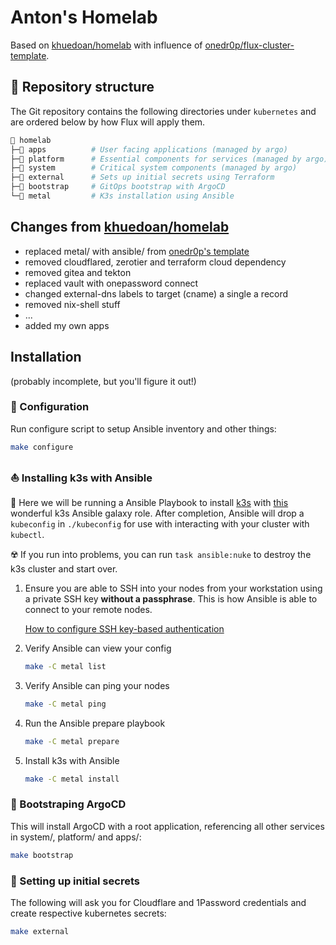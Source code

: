 # Anton's Homelab

Based on [khuedoan/homelab](https://github.com/khuedoan/homelab) with influence of [onedr0p/flux-cluster-template](https://github.com/onedr0p/flux-cluster-template).

## 📂 Repository structure

The Git repository contains the following directories under `kubernetes` and are ordered below by how Flux will apply them.

```sh
📁 homelab
├─📁 apps          # User facing applications (managed by argo)
├─📁 platform      # Essential components for services (managed by argo)
├─📁 system        # Critical system components (managed by argo)
├─📁 external      # Sets up initial secrets using Terraform
├─📁 bootstrap     # GitOps bootstrap with ArgoCD
└─📁 metal         # K3s installation using Ansible 
```

## Changes from [khuedoan/homelab](https://github.com/khuedoan/homelab)

- replaced metal/ with ansible/ from [onedr0p's template](https://github.com/onedr0p/flux-cluster-template)
- removed cloudflared, zerotier and terraform cloud dependency
- removed gitea and tekton
- replaced vault with onepassword connect
- changed external-dns labels to target (cname) a single a record
- removed nix-shell stuff
- ...
- added my own apps

## Installation

(probably incomplete, but you'll figure it out!)


### 📄 Configuration

Run configure script to setup Ansible inventory and other things:
```sh
make configure
```

### ⛵ Installing k3s with Ansible

📍 Here we will be running a Ansible Playbook to install [k3s](https://k3s.io/) with [this](https://galaxy.ansible.com/xanmanning/k3s) wonderful k3s Ansible galaxy role. After completion, Ansible will drop a `kubeconfig` in `./kubeconfig` for use with interacting with your cluster with `kubectl`.

☢️ If you run into problems, you can run `task ansible:nuke` to destroy the k3s cluster and start over.

1. Ensure you are able to SSH into your nodes from your workstation using a private SSH key **without a passphrase**. This is how Ansible is able to connect to your remote nodes.

   [How to configure SSH key-based authentication](https://www.digitalocean.com/community/tutorials/how-to-configure-ssh-key-based-authentication-on-a-linux-server)

2. Verify Ansible can view your config

   ```sh
   make -C metal list
   ```

3. Verify Ansible can ping your nodes

   ```sh
   make -C metal ping
   ```

4. Run the Ansible prepare playbook

   ```sh
   make -C metal prepare
   ```

5. Install k3s with Ansible

   ```sh
   make -C metal install
   ```

### 🚀 Bootstraping ArgoCD

This will install ArgoCD with a root application, referencing all other services in system/, platform/ and apps/:
```sh
make bootstrap
```

### 🤫 Setting up initial secrets

The following will ask you for Cloudflare and 1Password credentials and create respective kubernetes secrets:
```sh
make external
```
